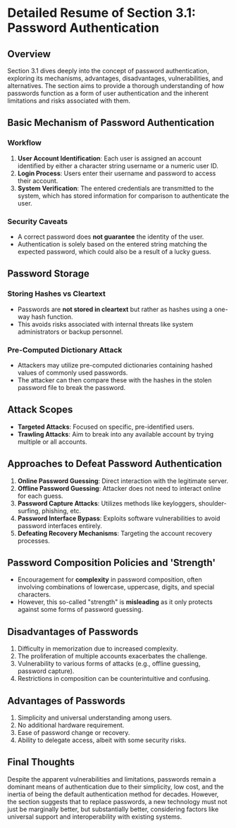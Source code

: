 # Detailed Resume of Section 3.1: Password Authentication

## Overview

Section 3.1 dives deeply into the concept of password authentication, exploring its mechanisms, advantages, disadvantages, vulnerabilities, and alternatives. The section aims to provide a thorough understanding of how passwords function as a form of user authentication and the inherent limitations and risks associated with them.

## Basic Mechanism of Password Authentication

### Workflow

1. **User Account Identification**: Each user is assigned an account identified by either a character string username or a numeric user ID.
2. **Login Process**: Users enter their username and password to access their account.
3. **System Verification**: The entered credentials are transmitted to the system, which has stored information for comparison to authenticate the user.

### Security Caveats

- A correct password does **not guarantee** the identity of the user.
- Authentication is solely based on the entered string matching the expected password, which could also be a result of a lucky guess.

## Password Storage

### Storing Hashes vs Cleartext

- Passwords are **not stored in cleartext** but rather as hashes using a one-way hash function.
- This avoids risks associated with internal threats like system administrators or backup personnel.

### Pre-Computed Dictionary Attack

- Attackers may utilize pre-computed dictionaries containing hashed values of commonly used passwords.
- The attacker can then compare these with the hashes in the stolen password file to break the password.

## Attack Scopes

- **Targeted Attacks**: Focused on specific, pre-identified users.
- **Trawling Attacks**: Aim to break into any available account by trying multiple or all accounts.

## Approaches to Defeat Password Authentication

1. **Online Password Guessing**: Direct interaction with the legitimate server.
2. **Offline Password Guessing**: Attacker does not need to interact online for each guess.
3. **Password Capture Attacks**: Utilizes methods like keyloggers, shoulder-surfing, phishing, etc.
4. **Password Interface Bypass**: Exploits software vulnerabilities to avoid password interfaces entirely.
5. **Defeating Recovery Mechanisms**: Targeting the account recovery processes.

## Password Composition Policies and 'Strength'

- Encouragement for **complexity** in password composition, often involving combinations of lowercase, uppercase, digits, and special characters.
- However, this so-called "strength" is **misleading** as it only protects against some forms of password guessing.

## Disadvantages of Passwords

1. Difficulty in memorization due to increased complexity.
2. The proliferation of multiple accounts exacerbates the challenge.
3. Vulnerability to various forms of attacks (e.g., offline guessing, password capture).
4. Restrictions in composition can be counterintuitive and confusing.

## Advantages of Passwords

1. Simplicity and universal understanding among users.
2. No additional hardware requirement.
3. Ease of password change or recovery.
4. Ability to delegate access, albeit with some security risks.

## Final Thoughts

Despite the apparent vulnerabilities and limitations, passwords remain a dominant means of authentication due to their simplicity, low cost, and the inertia of being the default authentication method for decades. However, the section suggests that to replace passwords, a new technology must not just be marginally better, but substantially better, considering factors like universal support and interoperability with existing systems.

